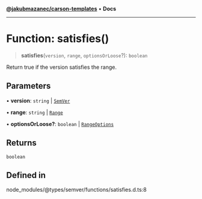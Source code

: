 [**@jakubmazanec/carson-templates**](../../../README.md) • **Docs**

---

# Function: satisfies()

> **satisfies**(`version`, `range`, `optionsOrLoose`?): `boolean`

Return true if the version satisfies the range.

## Parameters

• **version**: `string` \| [`SemVer`](../classes/SemVer.md)

• **range**: `string` \| [`Range`](../classes/Range.md)

• **optionsOrLoose?**: `boolean` \| [`RangeOptions`](../interfaces/RangeOptions.md)

## Returns

`boolean`

## Defined in

node_modules/@types/semver/functions/satisfies.d.ts:8
